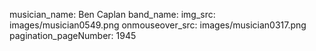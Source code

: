 musician_name: Ben Caplan
band_name: 
img_src: images/musician0549.png
onmouseover_src: images/musician0317.png
pagination_pageNumber: 1945